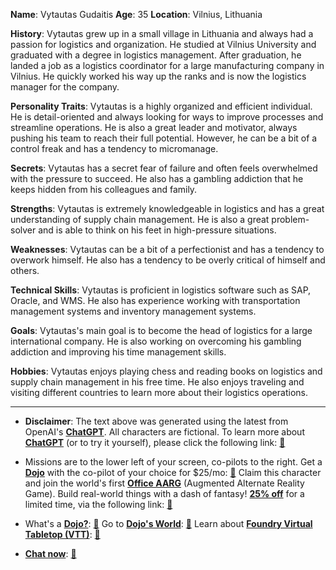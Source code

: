 **Name**: Vytautas Gudaitis
**Age**: 35
**Location**: Vilnius, Lithuania

**History**: Vytautas grew up in a small village in Lithuania and always had a passion for logistics and organization. He studied at Vilnius University and graduated with a degree in logistics management. After graduation, he landed a job as a logistics coordinator for a large manufacturing company in Vilnius. He quickly worked his way up the ranks and is now the logistics manager for the company.

**Personality Traits**: Vytautas is a highly organized and efficient individual. He is detail-oriented and always looking for ways to improve processes and streamline operations. He is also a great leader and motivator, always pushing his team to reach their full potential. However, he can be a bit of a control freak and has a tendency to micromanage.

**Secrets**: Vytautas has a secret fear of failure and often feels overwhelmed with the pressure to succeed. He also has a gambling addiction that he keeps hidden from his colleagues and family.

**Strengths**: Vytautas is extremely knowledgeable in logistics and has a great understanding of supply chain management. He is also a great problem-solver and is able to think on his feet in high-pressure situations.

**Weaknesses**: Vytautas can be a bit of a perfectionist and has a tendency to overwork himself. He also has a tendency to be overly critical of himself and others.

**Technical Skills**: Vytautas is proficient in logistics software such as SAP, Oracle, and WMS. He also has experience working with transportation management systems and inventory management systems.

**Goals**: Vytautas's main goal is to become the head of logistics for a large international company. He is also working on overcoming his gambling addiction and improving his time management skills.

**Hobbies**: Vytautas enjoys playing chess and reading books on logistics and supply chain management in his free time. He also enjoys traveling and visiting different countries to learn more about their logistics operations.
 

---
* **Disclaimer**: The text above was generated using the latest from OpenAI's [**ChatGPT**](https://openai.com/blog/chatgpt/).  All characters are fictional.  To learn more about [**ChatGPT**](https://openai.com/blog/chatgpt/) (or to try it yourself), please click the following link: [:closed_book:](https://openai.com/blog/chatgpt/)

* Missions are to the lower left of your screen, co-pilots to the right. Get a [**Dojo**](https://workmates.live/marketplace) with the co-pilot of your choice for $25/mo: [:green_book:](https://workmates.live/marketplace) Claim this character and join the world's first [**Office AARG**](https://dojos.world) (Augmented Alternate Reality Game). Build real-world things with a dash of fantasy! [**25% off**](https://blog.workmates.live/deal-on-a-dojo) for a limited time, via the following link: [:green_book:](https://blog.workmates.live/deal-on-a-dojo) 

* What's a [**Dojo?**](https://workdojos.com): [:blue_book:](https://workdojos.com)  Go to [**Dojo's World**](https://dojos.world): [:blue_book:](https://dojos.world)  Learn about [**Foundry Virtual Tabletop (VTT)**](https://foundryvtt.com): [:closed_book:](https://foundryvtt.com/)

* [**Chat now**](https://chat.workmates.live/channel/support): [:ledger:](https://chat.workmates.live/channel/support)